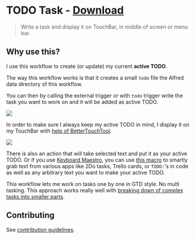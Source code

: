 # TODO Task - [Download](https://github.com/nikitavoloboev/small-workflows/blob/master/todo-task/TODO%20Task.alfredworkflow?raw=true)

> Write a task and display it on TouchBar, in middle of screen or menu bar.

## Why use this?

I use this workflow to create (or update) my current **active TODO**.

The way this workflow works is that it creates a small `todo` file the Alfred data directory of this workflow.

You can then by calling the external trigger or with `todo` trigger write the task you want to work on and it will be added as active TODO.

![](https://i.imgur.com/wxFuODw.png)

In order to make sure I always keep my active TODO in mind, I display it on my TouchBar with [help of BetterTouchTool](https://github.com/nikitavoloboev/my-mac-os/tree/master/btt).

![](https://i.imgur.com/l9ueqja.png)

There is also an action that will take selected text and put it as your active TODO. Or if you use [Keyboard Maestro](https://www.keyboardmaestro.com/main/), you can use [this macro](https://www.dropbox.com/s/mkn483urqme9hs2/Add%20selected%20text%20as%20todo.kmmacros?dl=1) to smartly grab text from various apps like 2Do tasks, Trello cards, or `TODO:`'s in code as well as any arbitrary text you want to make your active TODO.

This workflow lets me work on tasks one by one in GTD style. No multi tasking. This approach works really well with [breaking down of complex tasks into smaller parts](https://wiki.nikitavoloboev.xyz/research/solving-problems.html).

## Contributing

See [contribution guidelines](../CONTRIBUTING.md).

